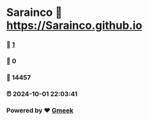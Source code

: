 # Sarainco :link: https://Sarainco.github.io 
### :page_facing_up: [1](https://Sarainco.github.io/tag.html) 
### :speech_balloon: 0 
### :hibiscus: 14457 
### :alarm_clock: 2024-10-01 22:03:41 
### Powered by :heart: [Gmeek](https://github.com/Meekdai/Gmeek)
